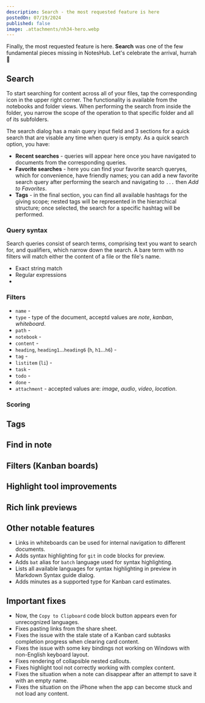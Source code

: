 ```yaml
---
description: Search - the most requested feature is here
postedOn: 07/19/2024
published: false
image: .attachments/nh34-hero.webp
---
```


Finally, the most requested feature is here. **Search** was one of the few fundamental pieces missing in NotesHub. Let's celebrate the arrival, hurrah 🎉

## Search

To start searching for content across all of your files, tap the corresponding icon in the upper right corner. The functionality is available from the notebooks and folder views. When performing the search from inside the folder, you narrow the scope of the operation to that specific folder and all of its subfolders.

The search dialog has a main query input field and 3 sections for a quick search that are visable any time when query is empty.
As a quick search option, you have:
- **Recent searches** - queries will appear here once you have navigated to documents from the corresponding queries.
- **Favorite searches** - here you can find your favorite search queryes, which for convenience, have friendly names; you can add a new favorite search query after performing the search and navigating to `...` then _Add to Favorites_.
- **Tags** - in the final section, you can find all available hashtags for the giving scope; nested tags will be represented in the hierarchical structure; once selected, the search for a specific hashtag will be performed.

### Query syntax
Search queries consist of search terms, comprising text you want to search for, and qualifiers, which narrow down the search.
A bare term with no filters will match either the content of a file or the file's name.

- Exact string match
- Regular expressions
-

### Filters
- `name` -
- `type` - type of the document, acceptd values are _note_, _kanban_, _whiteboard_.
- `path` -
- `notebook` -
- `content` -
- `heading`, `heading1`...`heading6` (`h`, `h1`...`h6`) -
- `tag` -
- `listitem` (`li`) -
- `task` -
- `todo` -
- `done` -
- `attachment` - accepted values are: _image_, _audio_, _video_, _location_.

### Scoring

## Tags

## Find in note

## Filters (Kanban boards)


## Highlight tool improvements

## Rich link previews

## Other notable features

- Links in whiteboards can be used for internal navigation to different documents.
- Adds syntax highlighting for `git` in code blocks for preview.
- Adds `bat` alias for `batch` language used for syntax highlighting.
- Lists all available languages for syntax highlighting in preview in Markdown Syntax guide dialog.
- Adds minutes as a supported type for Kanban card estimates.

## Important fixes
- Now, the `Copy to Clipboard` code block button appears even for unrecognized languages.
- Fixes pasting links from the share sheet.
- Fixes the issue with the stale state of a Kanban card subtasks completion progress when clearing card content.
- Fixes the issue with some key bindings not working on Windows with non-English keyboard layout.
- Fixes rendering of collapsible nested callouts.
- Fixes highlight tool not correctly working with complex content.
- Fixes the situation when a note can disappear after an attempt to save it with an empty name.
- Fixes the situation on the iPhone when the app can become stuck and not load any content.
